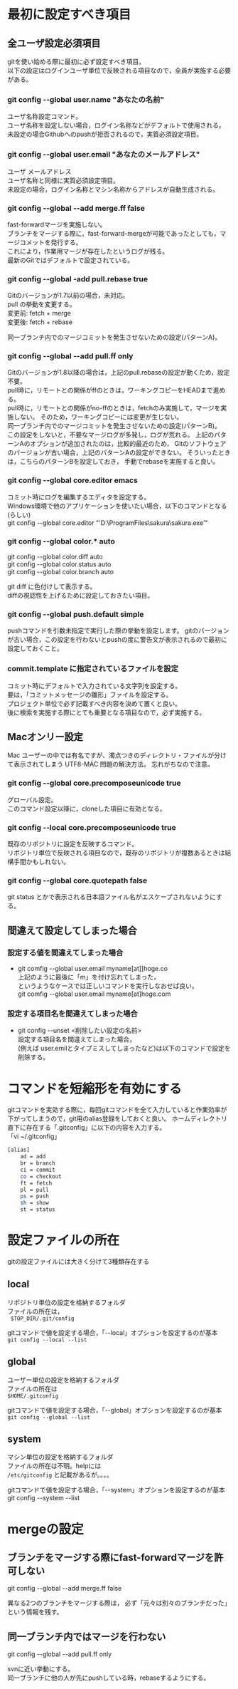 # 最初に設定すべき項目

## 全ユーザ設定必須項目
gitを使い始める際に最初に必ず設定すべき項目。  
以下の設定はログインユーザ単位で反映される項目なので，全員が実施する必要がある。

### git config --global user.name "あなたの名前"
  ユーザ名称設定コマンド。  
  ユーザ名称を設定しない場合，ログイン名称などがデフォルトで使用される。  
  未設定の場合Githubへのpushが拒否されるので，実質必須設定項目。

### git config --global user.email "あなたのメールアドレス"
 ユーザ メールアドレス  
 ユーザ名称と同様に実質必須設定項目。  
 未設定の場合，ログイン名称とマシン名称からアドレスが自動生成される。
### git config --global --add merge.ff false
 fast-forwardマージを実施しない。  
 ブランチをマージする際に，fast-forward-mergeが可能であったとしても，マージコメットを発行する。  
 これにより，作業用マージが存在したというログが残る。  
 最新のGitではデフォルトで設定されている。


### git config --global -add pull.rebase true
Gitのバージョンが1.7以前の場合，未対応。  
pull の挙動を変更する。  
変更前: fetch + merge  
変更後: fetch + rebase  

同一ブランチ内でのマージコミットを発生させないための設定(パターンA)。


### git config --global --add pull.ff only
Gitのバージョンが1.8以降の場合は，上記のpull.rebaseの設定が動くため，設定不要。  
pull時に，リモートとの関係がffのときは，ワーキングコピーをHEADまで進める。  
pull時に，リモートとの関係がno-ffのときは，fetchのみ実施して，マージを実施しない。  そのため，ワーキングコピーには変更が生じない。  
同一ブランチ内でのマージコミットを発生させないための設定(パターンB)。  
この設定をしないと，不要なマージログが多発し，ログが荒れる。
上記のパターンAのオプションが追加されたのは，比較的最近のため，
Gitのソフトウェアのバージョンが古い場合，上記のパターンAの設定ができない。
そういったときは，こちらのパターンBを設定しておき，
手動でrebaseを実施すると良い。

### git config --global core.editor emacs
  コミット時にログを編集するエディタを設定する。  
  Windows環境で他のアプリケーションを使いたい場合，以下のコマンドとなる(らしい)  
  git config --global core.editor "'D:\ProgramFiles\sakura\sakura.exe'"


### git config --global color.* auto
  git config --global color.diff auto  
  git config --global color.status auto  
  git config --global color.branch auto

  git diff に色付けして表示する。  
 diffの視認性を上げるために設定しておきたい項目。  

### git config --global push.default simple
pushコマンドを引数未指定で実行した際の挙動を設定します。
gitのバージョンが古い場合，この設定を行わないとpushの度に警告文が表示されるので最初に設定しておくこと。

### commit.template に指定されているファイルを設定
 コミット時にデフォルトで入力されている文字列を設定する。  
 要は，「コミットメッセージの雛形」ファイルを設定する。  
 プロジェクト単位で必ず記載すべき内容を決めて置くと良い。  
 後に検索を実施する際にとても重要となる項目なので，必ず実施する。

## Macオンリー設定

Mac ユーザーの中では有名ですが、濁点つきのディレクトリ・ファイルが分けて表示されてしまう UTF8-MAC 問題の解決方法。
忘れがちなので注意。
### git config --global core.precomposeunicode true
  グローバル設定。  
  このコマンド設定以降に，cloneした項目に有効となる。
### git config --local core.precomposeunicode true
 既存のリポジトリに設定を反映するコマンド。  
 リポジトリ単位で反映される項目なので，既存のリポジトリが複数あるときは結構手間かもしれない。
### git config --global core.quotepath false</dt>
 git status とかで表示される日本語ファイル名がエスケープされないようにする。

## 間違えて設定してしまった場合

### 設定する値を間違えてしまった場合

- git comfig --global user.email myname[at]]hoge.co  
  上記のように最後に「m」を付け忘れてしまった，  
  というようなケースでは正しいコマンドを実行しなおせば良い。  
  git comfig --global user.email myname[at]hoge.com  

### 設定する項目名を間違えてしまった場合
- git config --unset <削除したい設定の名前>  
 設定する項目名を間違えてしまった場合，  
 (例えば user.emilとタイプミスしてしまったなど)は以下のコマンドで設定を削除する。

# コマンドを短縮形を有効にする
gitコマンドを実効する際に，毎回gitコマンドを全て入力していると作業効率が下がってしまうので，git用のalias登録をしておくと良い。
ホームディレクトリ直下に存在する「.gitconfig」に以下の内容を入力する。  
「vi ~/.gitconfig」  
```bash
[alias]
    ad = add
    br = branch
    ci = commit
    co = checkout
    ft = fetch
    pl = pull
    ps = push
    sh = show
    st = status
```

# 設定ファイルの所在
gitの設定ファイルには大きく分けて3種類存在する

## local
リポジトリ単位の設定を格納するフォルダ  
ファイルの所在は，  
`` $TOP_DIR/.git/config``


gitコマンドで値を設定する場合，「--local」オプションを設定するのが基本  
``git config --local --list``


## global
ユーザー単位の設定を格納するフォルダ  
ファイルの所在は  
``$HOME/.gitconfig``

gitコマンドで値を設定する場合，「--global」オプションを設定するのが基本  
``git config --global --list``

## system
マシン単位の設定を格納するフォルダ  
ファイルの所在は不明。helpには  
``/etc/gitconfig``
と記載があるが。。。。

gitコマンドで値を設定する場合，「--system」オプションを設定するのが基本  
git config --system --list



# mergeの設定
## ブランチをマージする際にfast-forwardマージを許可しない
git config --global --add merge.ff false

異なる2つのブランチをマージする際は，
必ず「元々は別々のブランチだった」という情報を残す。

## 同一ブランチ内ではマージを行わない
git config --global --add pull.ff only

svnに近い挙動にする。  
同一ブランチに他の人が先にpushしている時，rebaseするようにする。
